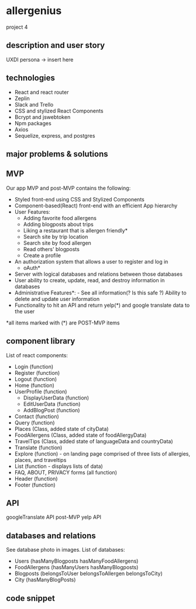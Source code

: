 # allergenius

project 4

## description and user story
UXDI persona -> insert here

## technologies

- React and react router
- Zeplin
- Slack and Trello
- CSS and stylized React Components
- Bcrypt and jswebtoken
- Npm packages
- Axios
- Sequelize, express, and postgres

## major problems & solutions

## MVP
Our app MVP and post-MVP contains the following:

- Styled front-end using CSS and Stylized Components
- Component-based(React) front-end with an efficient App hierarchy
- User Features:
  - Adding favorite food allergens
  - Adding blogposts about trips
  - Liking a restaurant that is allergen friendly\*
  - Search site by trip location
  - Search site by food allergen
  - Read others' blogposts
  - Create a profile
- An authorization system that allows a user to register and log in
  - oAuth\*
- Server with logical databases and relations between those databases
- User ability to create, update, read, and destroy information in databases
- Administrative Features\*: - See all information(? Is this safe ?)
  Ability to delete and update user information
- Functionality to hit an API and return yelp(\*) and google translate data to the user

\*all items marked with (\*) are POST-MVP items

## component library
List of react components:

- Login (function)
- Register (function)
- Logout (function)
- Home (function)
- UserProfile (function)
  - DisplayUserData (function)
  - EditUserData (function)
  - AddBlogPost (function)
- Contact (function)
- Query (function)
- Places (Class, added state of cityData)
- FoodAllergens (Class, added state of foodAllergyData)
- TravelTips (Class, added state of languageData and countryData)
- Translate (function)
- Explore (function) - on landing page comprised of three lists of allergies, places, and traveltips
- List (function - displays lists of data)
- FAQ, ABOUT, PRIVACY forms (all function)
- Header (function)
- Footer (function)

## API
googleTranslate API
post-MVP yelp API

## databases and relations
See database photo in images.
List of databases:

- Users (hasManyBlogposts hasManyFoodAllergens)
- FoodAllergens (hasManyUsers hasManyBlogposts)
- Blogposts (belongsToUser belongsToAllergen belongsToCity)
- City (hasManyBlogPosts)

## code snippet
